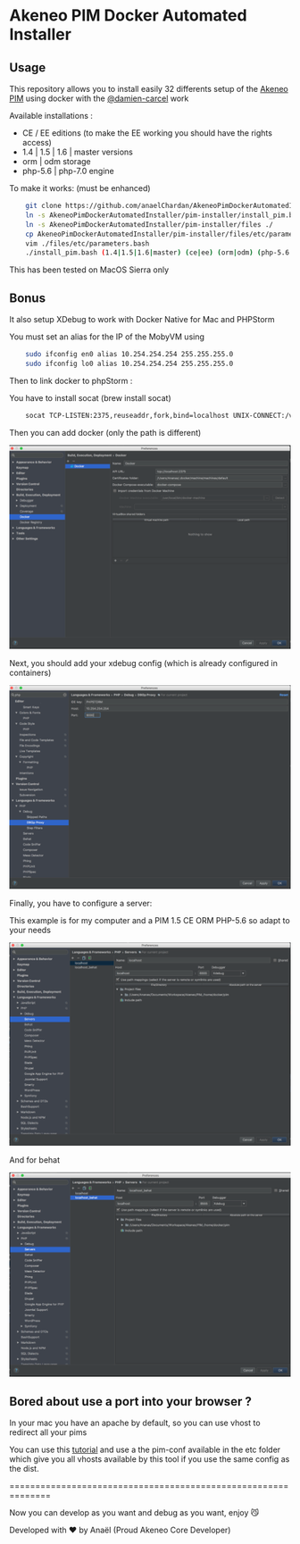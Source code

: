 # Akeneo PIM Docker Automated Installer

## Usage

This repository allows you to install easily 32 differents setup of the [Akeneo PIM](https://www.akeneo.com/) using docker with the [@damien-carcel](https://github.com/damien-carcel/Dockerfiles) work

Available installations :
- CE / EE editions (to make the EE working you should have the rights access)
- 1.4 | 1.5 | 1.6 | master versions
- orm | odm storage
- php-5.6 | php-7.0 engine

To make it works: (must be enhanced)

```bash
    git clone https://github.com/anaelChardan/AkeneoPimDockerAutomatedInstaller.git
    ln -s AkeneoPimDockerAutomatedInstaller/pim-installer/install_pim.bash ./
    ln -s AkeneoPimDockerAutomatedInstaller/pim-installer/files ./
    cp AkeneoPimDockerAutomatedInstaller/pim-installer/files/etc/parameters.bash.dist ./files/etc/parameters.bash
    vim ./files/etc/parameters.bash
    ./install_pim.bash (1.4|1.5|1.6|master) (ce|ee) (orm|odm) (php-5.6|php-7.0)
```

This has been tested on MacOS Sierra only

## Bonus

It also setup XDebug to work with Docker Native for Mac and PHPStorm

You must set an alias for the IP of the MobyVM using 

```bash
    sudo ifconfig en0 alias 10.254.254.254 255.255.255.0
    sudo ifconfig lo0 alias 10.254.254.254 255.255.255.0
```

Then to link docker to phpStorm :

You have to install socat (brew install socat)

```bash
    socat TCP-LISTEN:2375,reuseaddr,fork,bind=localhost UNIX-CONNECT:/var/run/docker.sock
```

Then you can add docker (only the path is different)

![PHPStorm Docker](/assets/docker_phpstorm.png)

Next, you should add your xdebug config (which is already configured in containers)

![PHPStorm XDebug](/assets/xdebug_phpstorm.png)

Finally, you have to configure a server:

This example is for my computer and a PIM 1.5 CE ORM PHP-5.6 so adapt to your needs

![PHPStorm LOCALHOST](/assets/server_localhost.png)

And for behat

![PHPStorm LOCALHOST_BEHAT](/assets/server_localhost_behat.png)

## Bored about use a port into your browser ?

In your mac you have an apache by default, so you can use vhost to redirect all your pims

You can use this [tutorial](https://jason.pureconcepts.net/2014/11/configure-apache-virtualhost-mac-os-x/) and use a 
the pim-conf available in the etc folder which give you all vhosts available by this tool if you use the same config as the dist.

==============================================================

Now you can develop as you want and debug as you want, enjoy :smirk_cat:

Developed with :heart: by Anaël (Proud Akeneo Core Developer)


